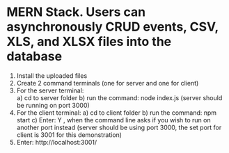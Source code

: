 # MERN Stack. Users can asynchronously CRUD events, CSV, XLS, and XLSX files into the database 

1)	Install the uploaded files
2)	Create 2 command terminals  (one for server and one for client)
3)	For the server terminal:	
  a)	cd to server folder
  b)	run the command: node index.js (server should be running on port 3000)
4)	For the client terminal:
  a)	cd to client folder
  b)	run the command: npm start
c)	Enter: Y , when the command line asks if you wish to run on another port instead   (server should be using port 3000, the set port for client is 3001 for this demonstration)
5)	Enter: http://localhost:3001/      


